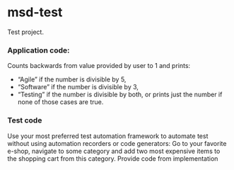 # msd-test
Test project.

### Application code:
Counts backwards from value provided by user to 1 and prints:
 - “Agile” if the number is divisible by 5, 
 - “Software” if the number is divisible by 3, 
 - “Testing” if the number is divisible by both,
or prints just the number if none of those cases are true.

### Test code
Use your most preferred test automation framework to automate test without using automation recorders or code generators:
Go to your favorite e-shop, navigate to some category and add two most expensive items to the shopping cart from this category.
Provide code from implementation